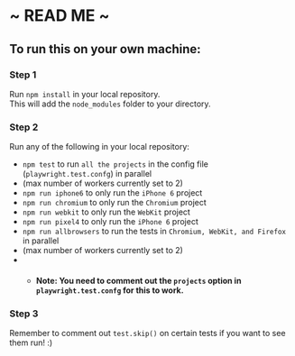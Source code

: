 # ~ READ ME ~

## To run this on your own machine:

### Step 1
Run `npm install` in your local repository.<br> 
This will add the `node_modules` folder to your directory.

### Step 2
Run any of the following in your local repository:
* `npm test` to run `all the projects` in the config file (`playwright.test.confg`) in parallel 
*   (max number of workers currently set to 2)
* `npm run iphone6` to only run the `iPhone 6` project
* `npm run chromium` to only run the `Chromium` project
* `npm run webkit` to only run the `WebKit` project
* `npm run pixel4` to only run the `iPhone 6` project
* `npm run allbrowsers` to run the tests in `Chromium, WebKit, and Firefox` in parallel
*   (max number of workers currently set to 2)
*   * #### Note: You need to comment out the `projects` option in `playwright.test.confg` for this to work.

### Step 3
Remember to comment out `test.skip()` on certain tests if you want to see them run! :)
